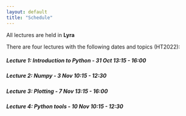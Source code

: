 ```yaml
---
layout: default
title: "Schedule"
---
```


All lectures are held in **Lyra**

There are four lectures with the following dates and topics (HT2022):

##### Lecture 1: Introduction to Python - 31 Oct 13:15 - 16:00
##### Lecture 2: Numpy - 3 Nov 10:15 - 12:30
##### Lecture 3: Plotting - 7 Nov 13:15 - 16:00
##### Lecture 4: Python tools - 10 Nov 10:15 - 12:30
